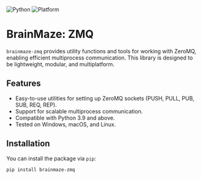 ![Python](https://img.shields.io/badge/python-3.9-blue)
![Platform](https://img.shields.io/badge/platform-windows%20%7C%20macos%20%7C%20linux-lightgrey)

# BrainMaze: ZMQ

`brainmaze-zmq` provides utility functions and tools for working with ZeroMQ, enabling efficient multiprocess communication. This library is designed to be lightweight, modular, and multiplatform.

## Features

- Easy-to-use utilities for setting up ZeroMQ sockets (PUSH, PULL, PUB, SUB, REQ, REP).
- Support for scalable multiprocess communication.
- Compatible with Python 3.9 and above.
- Tested on Windows, macOS, and Linux.

## Installation

You can install the package via `pip`:

```bash
pip install brainmaze-zmq

